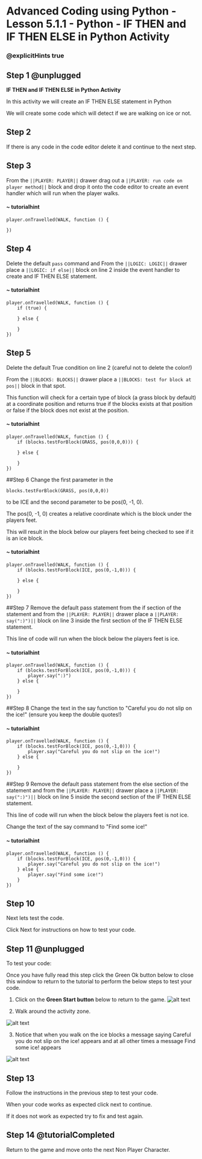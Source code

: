 # Advanced Coding using Python - Lesson 5.1.1 - Python - IF THEN and IF THEN ELSE in Python Activity

### @explicitHints true

## Step 1 @unplugged
**IF THEN and IF THEN ELSE in Python Activity**

In this activity we will create an IF THEN ELSE statement in Python

We will create some code which will detect if we are walking on ice or not.

## Step 2
If there is any code in the code editor delete it and continue to the next step. 

## Step 3 
From the ``||PLAYER: PLAYER||`` drawer drag out a ``||PLAYER: run code on player method||`` block and drop it onto the code editor to create an event handler which will run when the player walks.
#### ~ tutorialhint
```spy
player.onTravelled(WALK, function () {
    
})
```

## Step 4 
Delete the default `pass` command and From the ``||LOGIC: LOGIC||`` drawer place a ``||LOGIC: if else||`` block on line 2 inside the event handler to create and IF THEN ELSE statement.
#### ~ tutorialhint
```spy
player.onTravelled(WALK, function () {
    if (true) {

    } else {

    }
})
```

## Step 5
Delete the default True condition on line 2 (careful not to delete the colon!)

From the ``||BLOCKS: BLOCKS||`` drawer place a ``||BLOCKS: test for block at pos||`` block in that spot.

This function will check for a certain type of block (a grass block by default) at a coordinate position and returns true if the blocks exists at that position or false if the block does not exist at the position.
#### ~ tutorialhint
```spy
player.onTravelled(WALK, function () {
    if (blocks.testForBlock(GRASS, pos(0,0,0))) {

    } else {

    }
})
```

##Step 6
Change the first parameter in the 
```
blocks.testForBlock(GRASS, pos(0,0,0))
```
to be ICE and the second parameter to be pos(0, -1, 0).

The pos(0, -1, 0) creates a relative coordinate which is the block under the players feet.

This will result in the block below our players feet being checked to see if it is an ice block.
#### ~ tutorialhint
```spy
player.onTravelled(WALK, function () {
    if (blocks.testForBlock(ICE, pos(0,-1,0))) {

    } else {

    }
})
```

##Step 7
Remove the default pass statement from the if section of the statement and from the ``||PLAYER: PLAYER||`` drawer place a ``||PLAYER: say(":)")||`` block on line 3 inside the first section of the IF THEN ELSE statement.

This line of code will run when the block below the players feet is ice.
#### ~ tutorialhint
```spy
player.onTravelled(WALK, function () {
    if (blocks.testForBlock(ICE, pos(0,-1,0))) {
        player.say(":)")
    } else {

    }
})
```

##Step 8
Change the text in the say function to "Careful you do not slip on the ice!" (ensure you keep the double quotes!)
#### ~ tutorialhint
```spy
player.onTravelled(WALK, function () {
    if (blocks.testForBlock(ICE, pos(0,-1,0))) {
        player.say("Careful you do not slip on the ice!")
    } else {

    }
})
```

##Step 9
Remove the default pass statement from the else section of the statement and from the ``||PLAYER: PLAYER||`` drawer place a ``||PLAYER: say(":)")||`` block on line 5 inside the second section of the IF THEN ELSE statement.

This line of code will run when the block below the players feet is not ice.

Change the text of the say command to "Find some ice!"
#### ~ tutorialhint
```spy
player.onTravelled(WALK, function () {
    if (blocks.testForBlock(ICE, pos(0,-1,0))) {
        player.say("Careful you do not slip on the ice!")
    } else {
        player.say("Find some ice!")
    }
})
```
## Step 10
Next lets test the code.

Click Next for instructions on how to test your code.

## Step 11 @unplugged
To test your code:

Once you have fully read this step click the Green Ok button below to close this window to return to the tutorial to perform the below steps to test your code.

1. Click on the **Green Start button** below to return to the game.
![alt text](https://advancedpyv3.codingcredentials.com/Lesson3/3.2.1/images/1.jpg?raw=true "Start")

2. Walk around the activity zone.

![alt text](https://advancedpyv3.codingcredentials.com/Lesson5/5.1.1/images/1.jpg?raw=true "Test")

3. Notice that when you walk on the ice blocks a message saying Careful you do not slip on the ice! appears and at all other times a message Find some ice! appears

![alt text](https://advancedpyv3.codingcredentials.com/Lesson5/5.1.1/images/2.jpg?raw=true "Test")

## Step 13
Follow the instructions in the previous step to test your code.

When your code works as expected click next to continue.

If it does not work as expected try to fix and test again.

## Step 14 @tutorialCompleted
Return to the game and move onto the next Non Player Character.